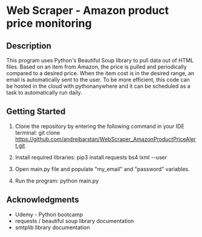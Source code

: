 # Web Scraper - Amazon product price monitoring


## Description

This program uses Python's Beautiful Soup library to pull data out of HTML files.
Based on an item from Amazon, the price is pulled and periodically compared to a desired price.
When the item cost is in the desired range, an email is automatically sent to  the user.
To be more efficient, this code can be hosted in the cloud with pythonanywhere and it can be scheduled as a task to automatically run daily.


## Getting Started

1. Clone the repository by entering the following command in your IDE terminal:
	git clone https://github.com/andreibarstan/WebScraper_AmazonProductPriceAlert.git

2. Install required libraries:
	pip3 install requests bs4 lxml --user 

3. Open main.py file and populate "my_email" and "password" variables. 

3. Run the program:
	python main.py


## Acknowledgments

* Udemy - Python bootcamp
* requests / beautiful soup library documentation
* smtplib library documentation
